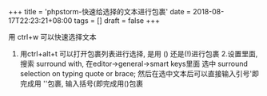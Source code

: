 +++
title = 'phpstorm-快速给选择的文本进行包裹'
date = 2018-08-17T22:23:21+08:00
tags = []
draft = false
+++

用 ctrl+w 可以快速选择文本
1. 用ctrl+alt+t 可以打开包裹列表进行选择, 是用 () 还是(!)进行包裹
2.设置里面, 搜索 surround with, 在editor->general->smart keys里面 选中 surround selection on typing quote or brace; 然后在选中文本后可以直接输入引号'即完成用 ''包裹, 输入括号(即完成用()包裹

